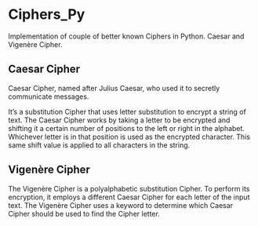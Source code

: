 # Ciphers_Py
Implementation of couple of better known Ciphers in Python.
Caesar and Vigenère Cipher.

## Caesar Cipher
Caesar Cipher, named after Julius Caesar, who used it to secretly communicate messages.

It’s a substitution Cipher that uses letter substitution to encrypt a string of text.
The Caesar Cipher works by taking a letter to be encrypted and shifting it a certain number of positions to the left or right in the alphabet.
Whichever letter is in that position is used as the encrypted character.
This same shift value is applied to all characters in the string.

## Vigenère Cipher
The Vigenère Cipher is a polyalphabetic substitution Cipher.
To perform its encryption, it employs a different Caesar Cipher for each letter of the input text.
The Vigenère Cipher uses a keyword to determine which Caesar Cipher should be used to find the Cipher letter.

